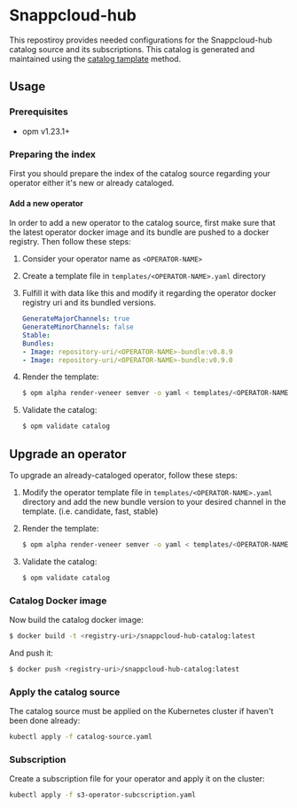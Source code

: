 # Snappcloud-hub

This repostiroy provides needed configurations for the Snappcloud-hub catalog source and its subscriptions. This catalog is generated and maintained using the [catalog tamplate](https://olm.operatorframework.io/docs/tasks/creating-a-catalog/#catalog-creation-using-catalog-templates) method.

## Usage

### Prerequisites

- opm v1.23.1+

### Preparing the index

First you should prepare the index of the catalog source regarding your operator either it's new or already cataloged.

#### Add a new operator

In order to add a new operator to the catalog source, first make sure that the latest operator docker image and its bundle are pushed to a docker registry. Then follow these steps:

1. Consider your operator name as `<OPERATOR-NAME>`
2. Create a template file in `templates/<OPERATOR-NAME>.yaml` directory
3. Fulfill it with data like this and modify it regarding the operator docker registry uri and its bundled versions.

    ```yaml
    GenerateMajorChannels: true
    GenerateMinorChannels: false
    Stable:
    Bundles:
    - Image: repository-uri/<OPERATOR-NAME>-bundle:v0.8.9
    - Image: repository-uri/<OPERATOR-NAME>-bundle:v0.9.0
    ```

4. Render the template:

    ```bash
    $ opm alpha render-veneer semver -o yaml < templates/<OPERATOR-NAME>.yaml > catalog/<OPERATOR-NAME>/index.yaml
    ```

5. Validate the catalog:

    ```bash
    $ opm validate catalog
    ```

## Upgrade an operator

To upgrade an already-cataloged operator, follow these steps:

1. Modify the operator template file in `templates/<OPERATOR-NAME>.yaml` directory and add the new bundle version to your desired channel in the template. (i.e. candidate, fast, stable)

2. Render the template:

    ```bash
    $ opm alpha render-veneer semver -o yaml < templates/<OPERATOR-NAME>.yaml > catalog/<OPERATOR-NAME>/index.yaml
    ```

3. Validate the catalog:

    ```bash
    $ opm validate catalog
    ```

### Catalog Docker image

Now build the catalog docker image:

```bash
$ docker build -t <registry-uri>/snappcloud-hub-catalog:latest
```

And push it:

```bash
$ docker push <registry-uri>/snappcloud-hub-catalog:latest
```

### Apply the catalog source

The catalog source must be applied on the Kubernetes cluster if haven't been done already:

```bash
kubectl apply -f catalog-source.yaml
```

### Subscription

Create a subscription file for your operator and apply it on the cluster:

```bash
kubectl apply -f s3-operator-subcscription.yaml
```

